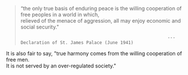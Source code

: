 > “the only true basis of enduring peace is the willing cooperation of free peoples in a world in which, <br>
> relieved of the menace of aggression, all may enjoy economic and social security."
>
>                                                             --- Declaration of St. James Palace (June 1941)

It is also fair to say, "true harmony comes from the willing cooperation of free men. <br>
It is not served by an over-regulated society."
